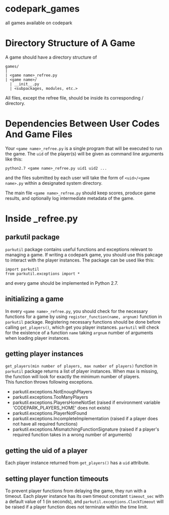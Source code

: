 # codepark_games
all games available on codepark

# Directory Structure of A Game
A game should have a directory structure of

    games/
    |
    | <game name>_refree.py
    | <game name>/
      | __init__.py
      | <subpackages, modules, etc.>

All files, except the refree file, should be inside its corresponding <game name>/ directory.

# Dependencies Between User Codes And Game Files

Your `<game name>_refree.py` is a single program that will be executed to run the game.
The `uid` of the player(s) will be given as command line arguments like this:

    python2.7 <game name>_refree.py uid1 uid2 ...

and the files submitted by each user will take the form of `<uid>/<game name>.py` within a designated system directory.

The main file `<game name>_refree.py` should keep scores, produce game results, and optionally log intermediate metadata of the game.

# Inside <game name>_refree.py

## parkutil package
`parkutil` package contains useful functions and exceptions relevant to managing a game.
If writing a codepark game, you should use this pakcage to interact with the player instances.
The package can be used like this:

    import parkutil
    from parkutil.exceptions import *
  
and every game should be implemented in Python 2.7.

## initializing a game
In every `<game name>_refree.py`, you should check for the necessary functions for a game by using `register_function(name, argnum)` function in `parkutil` package. Registering necessary functions should be done before calling `get_players()`, which get you player instances. `parkutil` will check for the existence of a function `name` taking `argnum` number of arguments when loading player instances.

## getting player instances
`get_players(min number of players, max number of players)` function in `parkutil` package returns a list of player instances. When max is missing, the function will look for exactly the minimum number of players.  
This function throws following exceptions.
 - parkutil.exceptions.NotEnoughPlayers
 - parkutil.exceptions.TooManyPlayers
 - parkutil.exceptions.PlayersHomeNotSet (raised if environment variable 'CODEPARK_PLAYERS_HOME' does not exists)
 - parkutil.exceptions.PlayerNotFound
 - parkutil.exceptions.IncompleteImplementation (raised if a player does not have all required functions)
 - parkutil.exceptions.MismatchingFunctionSignature (raised if a player's required function takes in a wrong number of arguments)

## getting the uid of a player
Each player instance returned from `get_players()` has a `uid` attribute.

## setting player function timeouts
To prevent player functions from delaying the game, they run with a timeout.
Each player instance has its own timeout constant `timeout_sec` with a default value of 1 (in seconds), and `parkutil.exceptions.ClockTimeout` will be raised if a player function does not terminate within the time limit.
